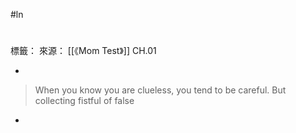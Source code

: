 #ln 
# 
標籤：
來源： [[《Mom Test》]] CH.01

-

> When you know you are clueless, you tend to be careful. But collecting fistful of false

-

